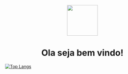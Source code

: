




<div id="header" align="center">
  <img src="https://media.giphy.com/media/wGEymBvo6FUlR9bbda/giphy-downsized-large.gif" width="100"/>
  </br>
  <h1>Ola seja bem vindo!</h1>
</div>

[![Top Langs](https://github-readme-stats.vercel.app/api/top-langs/?username=Wett-Brito&layout=compact&theme=vision-friendly-dark)](https://github.com/Wett-Brito)

